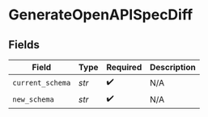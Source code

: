 # GenerateOpenAPISpecDiff


## Fields

| Field              | Type               | Required           | Description        |
| ------------------ | ------------------ | ------------------ | ------------------ |
| `current_schema`   | *str*              | :heavy_check_mark: | N/A                |
| `new_schema`       | *str*              | :heavy_check_mark: | N/A                |